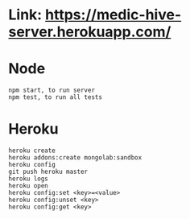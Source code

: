 # Link: https://medic-hive-server.herokuapp.com/

# Node

```
npm start, to run server
npm test, to run all tests
```

# Heroku 

```
heroku create
heroku addons:create mongolab:sandbox
heroku config
git push heroku master
heroku logs
heroku open
heroku config:set <key>=<value>
heroku config:unset <key>
heroku config:get <key>
```